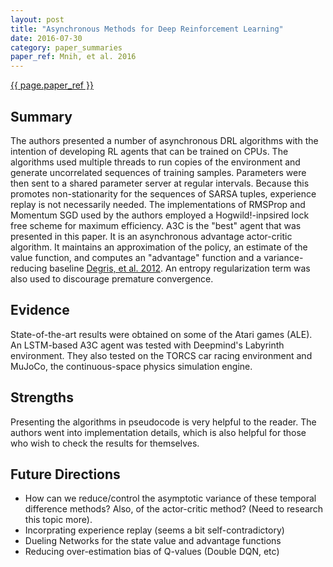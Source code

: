 ```yaml
---
layout: post
title: "Asynchronous Methods for Deep Reinforcement Learning"
date: 2016-07-30
category: paper_summaries
paper_ref: Mnih, et al. 2016
---
```


[{{ page.paper_ref }}](http://arxiv.org/pdf/1602.01783v1.pdf)

## Summary

The authors presented a number of asynchronous DRL algorithms with the intention of developing RL agents that can be trained on CPUs. 
The algorithms used multiple threads to run copies of the environment and generate uncorrelated sequences of training samples. 
Parameters were then sent to a shared parameter server at regular intervals. Because this promotes non-stationarity for the sequences of SARSA tuples, experience replay is not necessarily needed.
The implementations of RMSProp and Momentum SGD used by the authors employed a Hogwild!-inpsired lock free scheme for maximum efficiency. 
A3C is the "best" agent that was presented in this paper. It is an asynchronous advantage actor-critic algorithm. It maintains an approximation of the
policy, an estimate of the value function, and computes an "advantage" function and a variance-reducing baseline [Degris, et al. 2012](http://icml.cc/2012/papers/268.pdf). An entropy regularization term was also used to discourage premature convergence. 

## Evidence 

State-of-the-art results were obtained on some of the Atari games (ALE). An LSTM-based A3C agent was tested with Deepmind's Labyrinth environment. They also tested on the TORCS car racing environment and MuJoCo, the continuous-space physics simulation engine. 

## Strengths 

Presenting the algorithms in pseudocode is very helpful to the reader. The authors went into implementation details, which is also helpful for those who wish to check the results for themselves.

## Future Directions

* How can we reduce/control the asymptotic variance of these temporal difference methods? Also, of the actor-critic method? (Need to research this topic more).
* Incorprating experience replay (seems a bit self-contradictory)
* Dueling Networks for the state value and advantage functions
* Reducing over-estimation bias of Q-values (Double DQN, etc)
